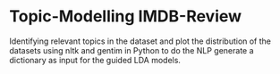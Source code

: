 # Topic-Modelling IMDB-Review

Identifying relevant topics in the dataset and plot the distribution of the datasets
using nltk and gentim in Python to do the NLP generate a dictionary as input for
the guided LDA models.
